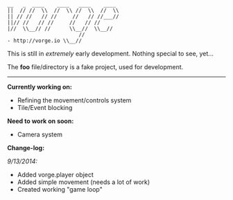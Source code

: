     __   _  ____    ____   ____    ____
    ||  // //  \\  //  \\ //  \\  //  \\
    || // //   // //     //   // //___//
    ||// //   // //     //   // //
    |//  \\__// //      \\__//  \\__//
                           //
    - http://vorge.io \\__//

This is still in *extremely* early development. Nothing special to see, yet...

The **foo** file/directory is a fake project, used for development.

---

**Currently working on:**
- Refining the movement/controls system
- Tile/Event blocking

**Need to work on soon:**
- Camera system

**Change-log:**

*9/13/2014:*
- Added vorge.player object
- Added simple movement (needs a lot of work)
- Created working "game loop"
